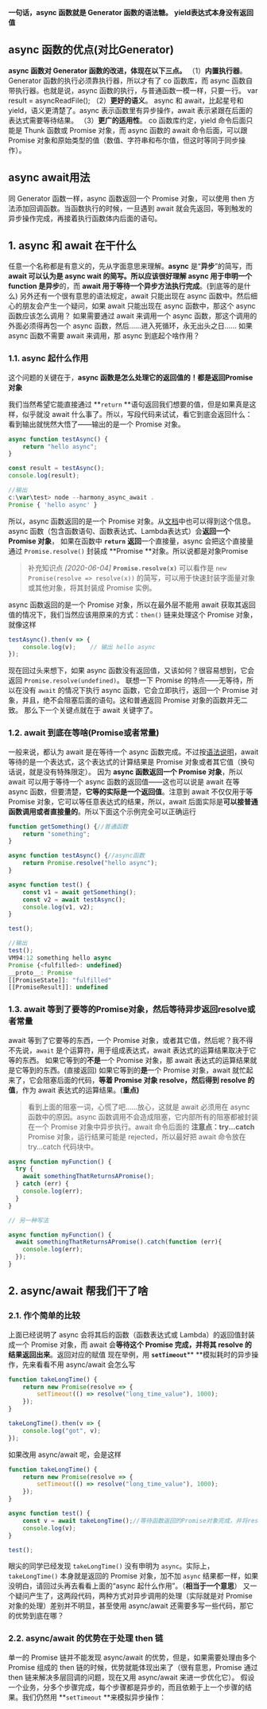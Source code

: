 **一句话，async 函数就是 Generator 函数的语法糖。**
**yield表达式本身没有返回值**
## async 函数的优点(对比Generator)
**async 函数对 Generator 函数的改进，体现在以下三点。**
（1）**内置执行器**。 Generator 函数的执行必须靠执行器，所以才有了 co 函数库，而 async 函数自带执行器。也就是说，async 函数的执行，与普通函数一模一样，只要一行。
var result = asyncReadFile();
（2）**更好的语义**。 async 和 await，比起星号和 yield，语义更清楚了。async 表示函数里有异步操作，await 表示紧跟在后面的表达式需要等待结果。
（3）**更广的适用性**。 co 函数库约定，yield 命令后面只能是 Thunk 函数或 Promise 对象，而 async 函数的 await 命令后面，可以跟 Promise 对象和原始类型的值（数值、字符串和布尔值，但这时等同于同步操作）。
## async await用法
同 Generator 函数一样，async 函数返回一个 Promise 对象，可以使用 then 方法添加回调函数。当函数执行的时候，一旦遇到 await 就会先返回，等到触发的异步操作完成，再接着执行函数体内后面的语句。
## 1. async 和 await 在干什么
任意一个名称都是有意义的，先从字面意思来理解。**async** 是“**异步**”的简写，而 **await **可以认为是 async wait 的简写。所以应该很好理解** async 用于申明一个 function 是异步**的，而 **await 用于等待一个异步方法执行完成**。(到底等的是什么)
另外还有一个很有意思的语法规定，await 只能出现在 async 函数中。然后细心的朋友会产生一个疑问，如果 await 只能出现在 async 函数中，那这个 async 函数应该怎么调用？
如果需要通过 await 来调用一个 async 函数，那这个调用的外面必须得再包一个 async 函数，然后……进入死循环，永无出头之日……
如果 async 函数不需要 await 来调用，那 async 到底起个啥作用？

### 1.1. async 起什么作用
这个问题的关键在于，**async **函数是怎么处理它的返回值的！都是返回**Promise对象**

我们当然希望它能直接通过 **`return` **语句返回我们想要的值，但是如果真是这样，似乎就没 await 什么事了。所以，写段代码来试试，看它到底会返回什么：
看到输出就恍然大悟了——输出的是一个 Promise 对象。
```javascript
async function testAsync() {
    return "hello async";
}

const result = testAsync();
console.log(result);

//输出
c:\var\test> node --harmony_async_await .
Promise { 'hello async' }
```
所以，async 函数返回的是一个 Promise 对象。从[文档](https://developer.mozilla.org/docs/Web/JavaScript/Reference/Statements/async_function)中也可以得到这个信息。
async 函数（包含函数语句、函数表达式、Lambda表达式）会**返回一个 Promise 对象**，
如果在函数中 **`return`** **返回**一个直接量，async 会把这个直接量通过 `Promise.resolve()` 封装成 **Promise **对象。所以说都是对象Promise
> 补充知识点 _[2020-06-04]_
> **`Promise.resolve(x)`** 可以看作是 `new Promise(resolve => resolve(x))` 的简写，可以用于快速封装字面量对象或其他对象，将其封装成 Promise 实例。

async 函数返回的是一个 Promise 对象，所以在最外层不能用 await 获取其返回值的情况下，我们当然应该用原来的方式：`then()` 链来处理这个 Promise 对象，就像这样
```javascript
testAsync().then(v => {
    console.log(v);    // 输出 hello async
});
```
现在回过头来想下，如果 async 函数没有返回值，又该如何？很容易想到，它会返回 `Promise.resolve(undefined)`。
联想一下 Promise 的特点——无等待，所以在没有 `await` 的情况下执行 async 函数，它会立即执行，返回一个 Promise 对象，并且，绝不会阻塞后面的语句。这和普通返回 Promise 对象的函数并无二致。
那么下一个关键点就在于 await 关键字了。
### 1.2. await 到底在等啥(Promise或者常量)
一般来说，都认为 await 是在等待一个 async 函数完成。不过按[语法说明](https://developer.mozilla.org/docs/Web/JavaScript/Reference/Operators/await)，await 等待的是一个表达式，这个表达式的计算结果是 Promise 对象或者其它值（换句话说，就是没有特殊限定）。
因为 **async 函数返回一个 Promise 对象**，所以 await 可以用于等待一个 async 函数的返回值——这也可以说是 await 在等 async 函数，但要清楚，**它等的实际是一个返回值**。注意到 await 不仅仅用于等 Promise 对象，它可以等任意表达式的结果，所以，await 后面实际是**可以接普通函数调用或者直接量的**。所以下面这个示例完全可以正确运行
```javascript
function getSomething() {//普通函数
    return "something";
}

async function testAsync() {//async函数
    return Promise.resolve("hello async");
}

async function test() {
    const v1 = await getSomething();
    const v2 = await testAsync();
    console.log(v1, v2);
}

test();

//输出
test();
VM94:12 something hello async
Promise {<fulfilled>: undefined}
__proto__: Promise
[[PromiseState]]: "fulfilled"
[[PromiseResult]]: undefined
```
### 1.3. await 等到了要等的Promise对象，然后等待异步返回resolve或者常量
await 等到了它要等的东西，一个 Promise 对象，或者其它值，然后呢？我不得不先说，`await` 是个运算符，用于组成表达式，await 表达式的运算结果取决于它等的东西。
如果它等到的**不是**一个 Promise 对象，那 await 表达式的运算结果就是它等到的东西。(直接返回)
如果它等到的**是**一个 Promise 对象，await 就忙起来了，它会阻塞后面的代码，**等着 Promise 对象 resolve，然后得到 resolve 的值**，作为 await 表达式的运算结果。(**重点)**
> 看到上面的阻塞一词，心慌了吧……放心，这就是 await 必须用在 async 函数中的原因。async 函数调用不会造成阻塞，它内部所有的阻塞都被封装在一个 Promise 对象中异步执行。await 命令后面的 
**注意点：try...catch**
> Promise 对象，运行结果可能是 rejected，所以最好把 await 命令放在 try...catch 代码块中。
```javascript
async function myFunction() {
  try {
    await somethingThatReturnsAPromise();
  } catch (err) {
    console.log(err);
  }
}

// 另一种写法

async function myFunction() {
  await somethingThatReturnsAPromise().catch(function (err){
    console.log(err);
  });
}
```
## 2. async/await 帮我们干了啥
### 2.1. 作个简单的比较
上面已经说明了 async 会将其后的函数（函数表达式或 Lambda）的返回值封装成一个 Promise 对象，而 await 会**等待这个 Promise 完成，并将其 resolve 的结果返回出来**。返回对应的赋值
现在举例，用 **`setTimeout`**** **模拟耗时的异步操作，先来看看不用 async/await 会怎么写
```javascript
function takeLongTime() {
    return new Promise(resolve => {
        setTimeout(() => resolve("long_time_value"), 1000);
    });
}

takeLongTime().then(v => {
    console.log("got", v);
});
```
如果改用 async/await 呢，会是这样
```javascript
function takeLongTime() {
    return new Promise(resolve => {
        setTimeout(() => resolve("long_time_value"), 1000);
    });
}

async function test() {
    const v = await takeLongTime();//等待函数返回的Promise对象完成，并将resolve的结果（long_time_value）返回出来，赋值给v
    console.log(v);
}

test();
```
眼尖的同学已经发现 `takeLongTime()` 没有申明为 `async`。实际上，`takeLongTime()` 本身就是返回的 Promise 对象，加不加 `async` 结果都一样，如果没明白，请回过头再去看看上面的“async 起什么作用”。（**相当于一个意思**）
又一个疑问产生了，这两段代码，两种方式对异步调用的处理（实际就是对 Promise 对象的处理）差别并不明显，甚至使用 async/await 还需要多写一些代码，那它的优势到底在哪？
### 2.2. async/await 的优势在于处理 then 链
单一的 Promise 链并不能发现 async/await 的优势，但是，如果需要处理由多个 Promise 组成的 then 链的时候，优势就能体现出来了（很有意思，Promise 通过 then 链来解决多层回调的问题，现在又用 async/await 来进一步优化它）。
假设一个业务，分多个步骤完成，每个步骤都是异步的，而且依赖于上一个步骤的结果。我们仍然用 **`setTimeout` **来模拟异步操作：
